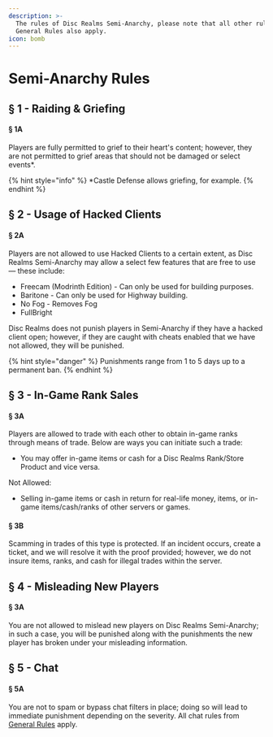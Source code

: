 ```yaml
---
description: >-
  The rules of Disc Realms Semi-Anarchy, please note that all other rules from
  General Rules also apply.
icon: bomb
---
```


# Semi-Anarchy Rules

## § 1 - Raiding & Griefing&#x20;

#### § 1A

Players are fully permitted to grief to their heart's content; however, they are not permitted to grief areas that should not be damaged or select events\*.

{% hint style="info" %}
\*Castle Defense allows griefing, for example.
{% endhint %}

## § 2 - Usage of Hacked Clients&#x20;

#### § 2A

Players are not allowed to use Hacked Clients to a certain extent, as Disc Realms Semi-Anarchy may allow a select few features that are free to use — these include:

* Freecam (Modrinth Edition) - Can only be used for building purposes.
* Baritone - Can only be used for Highway building.
* No Fog - Removes Fog
* FullBright

Disc Realms does not punish players in Semi-Anarchy if they have a hacked client open; however, if they are caught with cheats enabled that we have not allowed, they will be punished.

{% hint style="danger" %}
Punishments range from 1 to 5 days up to a permanent ban.
{% endhint %}

## § 3 - In-Game Rank Sales

#### § 3A

Players are allowed to trade with each other to obtain in-game ranks through means of trade. Below are ways you can initiate such a trade:

* You may offer in-game items or cash for a Disc Realms Rank/Store Product and vice versa.

Not Allowed:

* Selling in-game items or cash in return for real-life money, items, or in-game items/cash/ranks of other servers or games.

#### § 3B

Scamming in trades of this type is protected. If an incident occurs, create a ticket, and we will resolve it with the proof provided; however, we do not insure items, ranks, and cash for illegal trades within the server.&#x20;

## § 4 - Misleading New Players

#### § 3A

You are not allowed to mislead new players on Disc Realms Semi-Anarchy; in such a case, you will be punished along with the punishments the new player has broken under your misleading information.

## § 5 - Chat

#### § 5A

You are not to spam or bypass chat filters in place; doing so will lead to immediate punishment depending on the severity. All chat rules from [General Rules](https://wiki.discrealms.net/server-information/general-rules#id-5-nsfw-and-inappropriate-content) apply.

